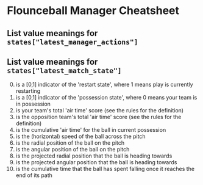 # Flounceball Manager Cheatsheet

## List value meanings for `states["latest_manager_actions"]`

## List value meanings for `states["latest_match_state"]`

0. is a [0,1] indicator of the 'restart state', where 1 means play is currently restarting
1. is a [0,1] indicator of the 'possession state', where 0 means your team is in possession
2. is your team's total 'air time' score (see the rules for the definition)
3. is the opposition team's total 'air time' score (see the rules for the definition)
4. is the cumulative 'air time' for the ball in current possession
5. is the (horizontal) speed of the ball across the pitch
6. is the radial position of the ball on the pitch
7. is the angular position of the ball on the pitch
8. is the projected radial position that the ball is heading towards
9. is the projected angular position that the ball is heading towards
10. is the cumulative time that the ball has spent falling once it reaches the end of its path
